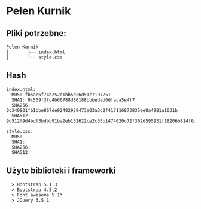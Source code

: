 # Pełen Kurnik


## Pliki potrzebne:

```
Pełen Kurnik
│       ├── index.html
│       └── style.css

```
## Hash
```
index.html:
  MD5: fb5ac6f74b252d1bb5d26d51c7197251
  SHA1: 9c569f3fc4b66788d86188bbbedad6dfaca5e4f7
  SHA256: 0c340801fb1bbe867de92482929473a03a3c2f417116873835ee8a4981a1031b
  SHA512: 9d512f9d4bdf3bdbb91ba2eb152622ce2c55b1474020c72f302d595931f18206b814f6d17f9cd916703fcaae12b0001cf3ac204758daf7e5fb22089d9bf3f444

style.css:
  MD5:
  SHA1:
  SHA256:
  SHA512:
```  
## Użyte biblioteki i frameworki
```
  > Bootstrap 5.1.3
  > Bootstrap 4.5.2
  > Font awesome 5.1*
  > JQuery 3.5.1
```  
